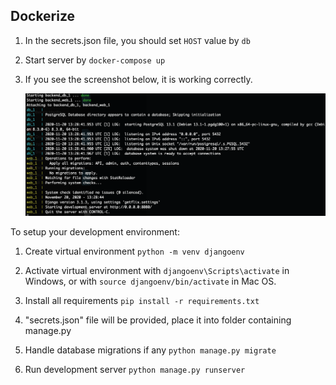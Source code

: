 ## Dockerize

1. In the secrets.json file, you should set `HOST` value by `db`

2. Start server by `docker-compose up`

3. If you see the screenshot below, it is working correctly.

    ![SS about Docker](ss.png)

To setup your development environment:

1. Create virtual environment `python -m venv djangoenv`

2. Activate virtual environment with `djangoenv\Scripts\activate` in Windows, or with `source djangoenv/bin/activate` in Mac OS.

3. Install all requirements `pip install -r requirements.txt`

4. "secrets.json" file will be provided, place it into folder containing manage.py

5. Handle database migrations if any `python manage.py migrate`

6. Run development server `python manage.py runserver`

